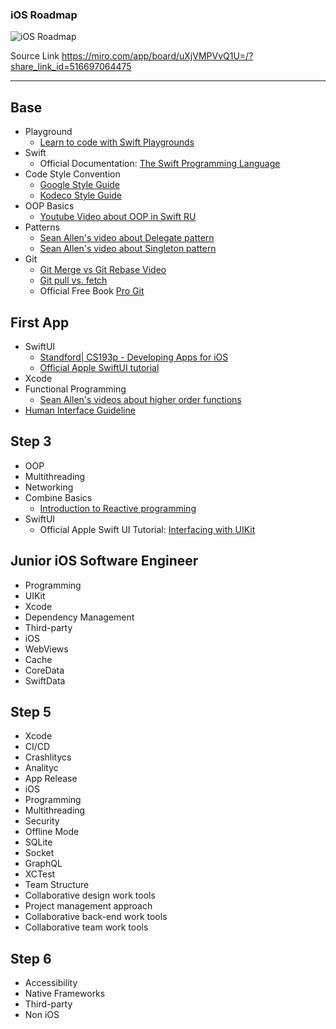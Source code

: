 ### iOS Roadmap

![iOS Roadmap](https://github.com/viacheslavbilyi/iOS-Roadmap/assets/86477737/83d9e776-1041-46a0-aa23-e31df2299d0a)

Source Link 
https://miro.com/app/board/uXjVMPVvQ1U=/?share_link_id=516697064475

---

## Base
- Playground
  - [Learn to code with Swift Playgrounds](https://developer.apple.com/swift-playgrounds/)
- Swift
  - Official Documentation: [The Swift Programming Language](https://docs.swift.org/swift-book/documentation/the-swift-programming-language/thebasics/)
- Code Style Convention
  - [Google Style Guide](https://google.github.io/swift/)
  - [Kodeco Style Guide](https://github.com/kodecocodes/swift-style-guide)
- OOP Basics
  - [Youtube Video about OOP in Swift RU](https://www.youtube.com/watch?v=XFHOZa7Fr3M)
- Patterns
  - [Sean Allen's video about Delegate pattern](https://www.youtube.com/watch?v=qiOKO8ta1n4)
  - [Sean Allen's video about Singleton pattern](https://www.youtube.com/watch?v=3OMz0LgapFM)
- Git
  - [Git Merge vs Git Rebase Video](https://www.youtube.com/watch?v=CRlGDDprdOQ)
  - [Git pull vs. fetch](https://www.youtube.com/watch?v=GOrhB6eYASU)
  - Official Free Book [Pro Git](https://git-scm.com/book/en/v2)

## First App
- SwiftUI
  - [Standford| CS193p - Developing Apps for iOS](https://cs193p.sites.stanford.edu)
  - [Official Apple SwiftUI tutorial](https://developer.apple.com/tutorials/swiftui)
- Xcode
- Functional Programming
  - [Sean Allen's videos about higher order functions](https://www.youtube.com/watch?v=-mx_Kf3qKJY)
- [Human Interface Guideline](https://developer.apple.com/design/human-interface-guidelines)
  
## Step 3
- OOP
- Multithreading
- Networking
- Combine Basics
  - [Introduction to Reactive programming](https://gist.github.com/staltz/868e7e9bc2a7b8c1f754)
- SwiftUI
  - Official Apple Swift UI Tutorial: [Interfacing with UIKit](https://developer.apple.com/tutorials/swiftui/interfacing-with-uikit)

## Junior iOS Software Engineer
- Programming
- UIKit
- Xcode
- Dependency Management
- Third-party
- iOS
- WebViews
- Cache
- CoreData
- SwiftData

## Step 5
- Xcode
- CI/CD
- Crashlitycs
- Analityc
- App Release
- iOS
- Programming
- Multithreading
- Security
- Offline Mode
- SQLite
- Socket
- GraphQL
- XCTest
- Team Structure
- Сollaborative design work tools
- Project management approach
- Collaborative back-end work tools
- Сollaborative team work tools



## Step 6
- Accessibility
- Native Frameworks
- Third-party
- Non iOS
